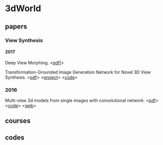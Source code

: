 # 3dWorld
## papers
### View Synthesis
#### 2017
Deep View Morphing. <[pdf](https://arxiv.org/abs/1703.02168)]>

Transformation-Grounded Image Generation Network for Novel 3D View Synthesis. <[pdf](https://arxiv.org/abs/1703.02921)> <[project](http://www.cs.unc.edu/~eunbyung/tvsn/)> <[code](https://github.com/silverbottlep/tvsn)>

### 2016
Multi-view 3d models from single images with convolutional network. <[pdf](https://arxiv.org/abs/1511.06702)> <[code](https://github.com/mtatarchenko/mv3d)> <[web](http://lmb.informatik.uni-freiburg.de/people/tatarchm/)>


## courses
## codes

